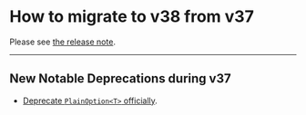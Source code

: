 # How to migrate to v38 from v37

Please see [the release note](https://github.com/option-t/option-t/releases/tag/v38.0.0).

-----

## New Notable Deprecations during v37

- [Deprecate `PlainOption<T>` officially](https://github.com/option-t/option-t/releases/tag/v37.1.0).
